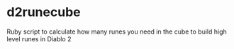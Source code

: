 # d2runecube
Ruby script to calculate how many runes you need in the cube to build high level runes in Diablo 2
